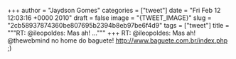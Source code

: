 
+++
author = "Jaydson Gomes"
categories = ["tweet"]
date = "Fri Feb 12 12:03:16 +0000 2010"
draft = false
image = "{TWEET_IMAGE}"
slug = "2cb58937874360be807695b2394b8eb97be6f4d9"
tags = ["tweet"]
title = """RT: @ileopoldes: Mas ah! ..."""
+++
RT: @ileopoldes: Mas ah! @thewebmind no home do baguete! http://www.baguete.com.br/index.php ;)
